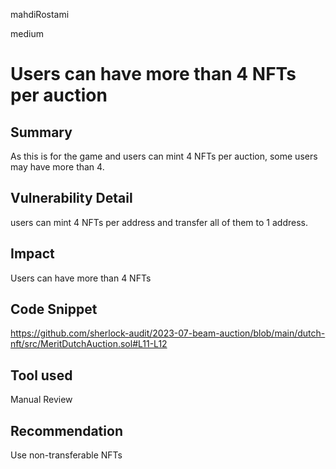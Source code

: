 mahdiRostami

medium

# Users can have more than 4 NFTs per auction

## Summary
As this is for the game and users can mint 4 NFTs per auction, some users may have more than 4.
## Vulnerability Detail
users can mint 4 NFTs per address and transfer all of them to 1 address.
## Impact
Users can have more than 4 NFTs
## Code Snippet
https://github.com/sherlock-audit/2023-07-beam-auction/blob/main/dutch-nft/src/MeritDutchAuction.sol#L11-L12
## Tool used

Manual Review

## Recommendation
Use non-transferable NFTs